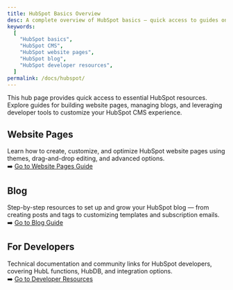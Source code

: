 ```yaml
---
title: HubSpot Basics Overview
desc: A complete overview of HubSpot basics — quick access to guides on website pages, blogs, and developer resources in HubSpot CMS.
keywords:
  [
    "HubSpot basics",
    "HubSpot CMS",
    "HubSpot website pages",
    "HubSpot blog",
    "HubSpot developer resources",
  ]
permalink: /docs/hubspot/
---
```


This hub page provides quick access to essential HubSpot resources. Explore guides for building website pages, managing blogs, and leveraging developer tools to customize your HubSpot CMS experience.

## Website Pages

Learn how to create, customize, and optimize HubSpot website pages using themes, drag-and-drop editing, and advanced options.\
➡️ [Go to Website Pages Guide](/docs/hubspot/website-pages/)

## Blog

Step-by-step resources to set up and grow your HubSpot blog — from creating posts and tags to customizing templates and subscription emails.\
➡️ [Go to Blog Guide](/docs/hubspot/blog/)

## For Developers

Technical documentation and community links for HubSpot developers, covering HubL functions, HubDB, and integration options.\
➡️ [Go to Developer Resources](/docs/hubspot/developers/)
